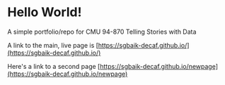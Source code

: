 # Hello World!
A simple portfolio/repo for CMU 94-870 Telling Stories with Data

A link to the main, live page is [https://sgbaik-decaf.github.io/](https://sgbaik-decaf.github.io/)

Here's a link to a second page [https://sgbaik-decaf.github.io/newpage](https://sgbaik-decaf.github.io/newpage)
